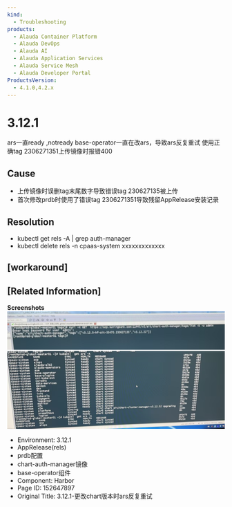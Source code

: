 ```yaml
---
kind:
  - Troubleshooting
products:
  - Alauda Container Platform
  - Alauda DevOps
  - Alauda AI
  - Alauda Application Services
  - Alauda Service Mesh
  - Alauda Developer Portal
ProductsVersion:
  - 4.1.0,4.2.x
---
```

<!-- A type of document that involves encountering a fault, diagnosing it, performing root cause analysis, and providing solutions. -->

# 3.12.1

ars一直ready ,notready base-operator一直在改ars，导致ars反复重试 使用正确tag 2306271351上传镜像时报错400

## Cause
- 上传镜像时误删tag末尾数字导致错误tag 230627135被上传
- 首次修改prdb时使用了错误tag 2306271351导致残留AppRelease安装记录

## Resolution
- kubectl get rels -A | grep auth-manager
- kubectl delete rels -n cpaas-system xxxxxxxxxxxxx

## [workaround]

## [Related Information]
**Screenshots**
![](assets/3-12-1-geng-gai-chartban-ben-shi-arsfan-fu-zhong-shi/image2023-7-12_18-33-53.png)
![](assets/3-12-1-geng-gai-chartban-ben-shi-arsfan-fu-zhong-shi/image2023-7-12_18-35-50.png)
- Environment: 3.12.1
- AppRelease(rels)
- prdb配置
- chart-auth-manager镜像
- base-operator组件
- Component: Harbor
- Page ID: 152647897
- Original Title: 3.12.1-更改chart版本时ars反复重试
